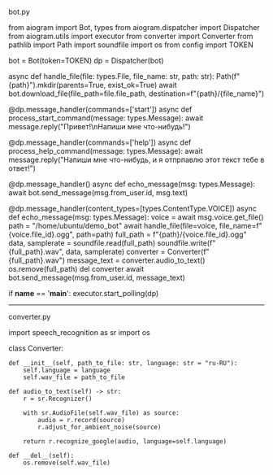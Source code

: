 bot.py

from aiogram import Bot, types
from aiogram.dispatcher import Dispatcher
from aiogram.utils import executor
from converter import Converter
from pathlib import Path
import soundfile
import os
from config import TOKEN


bot = Bot(token=TOKEN)
dp = Dispatcher(bot)

async def handle_file(file: types.File, file_name: str, path: str):
    Path(f"{path}").mkdir(parents=True, exist_ok=True)
    await bot.download_file(file_path=file.file_path, destination=f"{path}/{file_name}")

@dp.message_handler(commands=['start'])
async def process_start_command(message: types.Message):
    await message.reply("Привет!\nНапиши мне что-нибудь!")


@dp.message_handler(commands=['help'])
async def process_help_command(message: types.Message):
    await message.reply("Напиши мне что-нибудь, и я отпрпавлю этот текст тебе в ответ!")


@dp.message_handler()
async def echo_message(msg: types.Message):
    await bot.send_message(msg.from_user.id, msg.text)

@dp.message_handler(content_types=[types.ContentType.VOICE])
async def echo_message(msg: types.Message):
    voice = await msg.voice.get_file()
    path = "/home/ubuntu/demo_bot"
    await handle_file(file=voice, file_name=f"{voice.file_id}.ogg", path=path)
    full_path = f"{path}/{voice.file_id}.ogg"
    data, samplerate = soundfile.read(full_path)
    soundfile.write(f"{full_path}.wav", data, samplerate)
    converter = Converter(f"{full_path}.wav")
    message_text = converter.audio_to_text()
    os.remove(full_path)
    del converter
    await bot.send_message(msg.from_user.id, message_text)

if __name__ == '__main__':
    executor.start_polling(dp)


--------------------------------------------------------------------------
converter.py

import speech_recognition as sr
import os


class Converter:

    def __init__(self, path_to_file: str, language: str = "ru-RU"):
        self.language = language
        self.wav_file = path_to_file

    def audio_to_text(self) -> str:
        r = sr.Recognizer()

        with sr.AudioFile(self.wav_file) as source:
            audio = r.record(source)
            r.adjust_for_ambient_noise(source)

        return r.recognize_google(audio, language=self.language)

    def __del__(self):
        os.remove(self.wav_file)
